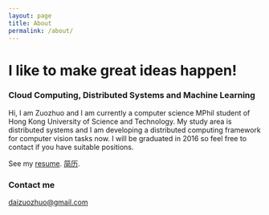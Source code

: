 ```yaml
---
layout: page
title: About
permalink: /about/
---
```


# I like to make great ideas happen!

### Cloud Computing, Distributed Systems and Machine Learning
Hi, I am Zuozhuo and I am currently a computer science MPhil student
of Hong Kong University of Science and Technology. My study area is distributed systems 
and I am developing a distributed computing framework for computer vision tasks now.
I will be graduated in 2016 so feel free to contact if you have suitable positions.

See my [resume](/images/zuozhuo.pdf).
[简历](/images/戴作卓_香港科技大学.pdf).

### Contact me

[daizuozhuo@gmail.com](mailto:daizuozhuo@gmail.com)

